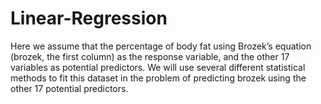 # Linear-Regression
Here we assume that the percentage of body fat using Brozek’s equation (brozek, the first column) as the response variable, and the other 17 variables as potential predictors. We will use several different statistical methods to fit this dataset in the problem of predicting brozek using the other 17 potential predictors. 

